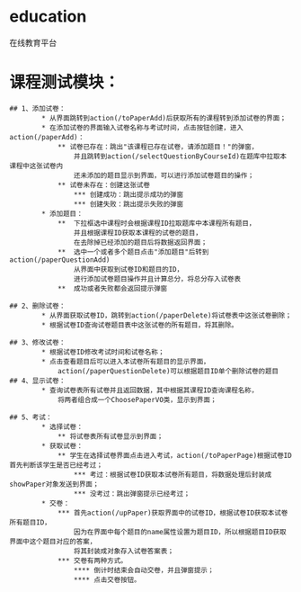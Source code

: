 # education
在线教育平台


# 课程测试模块：
	## 1、添加试卷：
			* 从界面跳转到action(/toPaperAdd)后获取所有的课程转到添加试卷的界面；  
			* 在添加试卷的界面输入试卷名称与考试时间，点击按钮创建，进入action(/paperAdd)：   
				** 试卷已存在：跳出"该课程已存在试卷，请添加题目！"的弹窗，  
				   	并且跳转到action(/selectQuestionByCourseId)在题库中拉取本课程中这张试卷内  
				   	还未添加的题目显示到界面，可以进行添加试卷题目的操作；  
				** 试卷未存在：创建这张试卷  
					*** 创建成功：跳出提示成功的弹窗  
					*** 创建失败：跳出提示失败的弹窗  
			* 添加题目：  
				**  下拉框选中课程时会根据课程ID拉取题库中本课程所有题目，  
					并且根据课程ID获取本课程的试卷的题目，  
					在去除掉已经添加的题目后将数据返回界面；  
				**  选中一个或者多个题目点击"添加题目"后转到action(/paperQuestionAdd)  
					从界面中获取到试卷ID和题目的ID，  
					进行添加试卷题目操作并且计算总分，将总分存入试卷表  
				**  成功或者失败都会返回提示弹窗  
	
	## 2、删除试卷：  
			* 从界面获取试卷ID，跳转到action(/paperDelete)将试卷表中这张试卷删除；  
			* 根据试卷ID查询试卷题目表中这张试卷的所有题目，将其删除。  
			
	## 3、修改试卷：  
			* 根据试卷ID修改考试时间和试卷名称；  
			* 点击查看题目后可以进入本试卷所有题目的显示界面，  
				action(/paperQuestionDelete)可以根据题目ID单个删除试卷的题目  
	## 4、显示试卷：
			* 查询试卷表所有试卷并且返回数据，其中根据其课程ID查询课程名称，  
				将两者组合成一个ChoosePaperVO类，显示到界面；  
	
	## 5、考试：
			* 选择试卷：  
				** 将试卷表所有试卷显示到界面；  
			* 获取试卷：  
				** 学生在选择试卷界面点击进入考试，action(/toPaperPage)根据试卷ID首先判断该学生是否已经考过；  
					*** 考过：根据试卷ID获取本试卷所有题目，将数据处理后封装成showPaper对象发送到界面；  
					*** 没考过：跳出弹窗提示已经考过；  
			* 交卷：  
				*** 首先action(/upPaper)获取界面中的试卷ID，根据试卷ID获取本试卷所有题目ID，  
					因为在界面中每个题目的name属性设置为题目ID，所以根据题目ID获取界面中这个题目对应的答案，  
					将其封装成对象存入试卷答案表；  
				*** 交卷有两种方式。  
					**** 倒计时结束会自动交卷，并且弹窗提示；  
					**** 点击交卷按钮。  
					
					